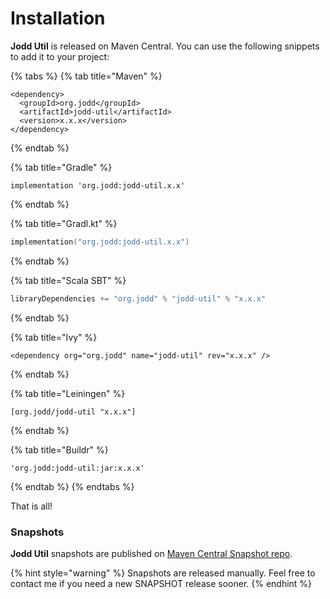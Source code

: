 # Installation

**Jodd Util** is released on Maven Central. You can use the following snippets to add it to your project:

{% tabs %}
{% tab title="Maven" %}
```markup
<dependency>
  <groupId>org.jodd</groupId>
  <artifactId>jodd-util</artifactId>
  <version>x.x.x</version>
</dependency>
```
{% endtab %}

{% tab title="Gradle" %}
```text
implementation 'org.jodd:jodd-util.x.x'
```
{% endtab %}

{% tab title="Gradl.kt" %}
```kotlin
implementation("org.jodd:jodd-util.x.x")
```
{% endtab %}

{% tab title="Scala SBT" %}
```scala
libraryDependencies += "org.jodd" % "jodd-util" % "x.x.x"
```
{% endtab %}

{% tab title="Ivy" %}
```markup
<dependency org="org.jodd" name="jodd-util" rev="x.x.x" />
```
{% endtab %}

{% tab title="Leiningen" %}
```
[org.jodd/jodd-util "x.x.x"]
```
{% endtab %}

{% tab title="Buildr" %}
```
'org.jodd:jodd-util:jar:x.x.x'
```
{% endtab %}
{% endtabs %}

That is all!

### Snapshots

**Jodd Util** snapshots are published on [Maven Central Snapshot repo](https://oss.sonatype.org/content/repositories/snapshots/org/jodd/jodd-util/).

{% hint style="warning" %}
Snapshots are released manually. Feel free to contact me if you need a new SNAPSHOT release sooner.
{% endhint %}

